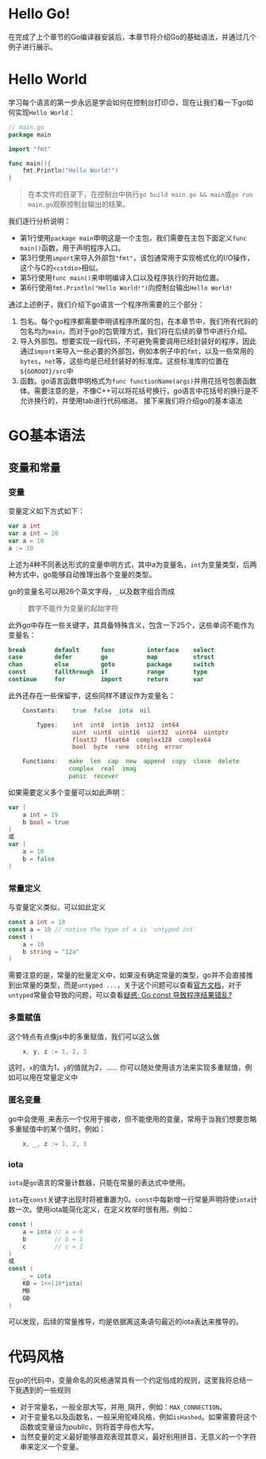 # Hello Go!


在完成了上个章节的Go编译器安装后，本章节将介绍Go的基础语法，并通过几个例子进行展示。
# Hello World
学习每个语言的第一步永远是学会如何在控制台打印😊，现在让我们看一下go如何实现`Hello World`：
```go
// main.go
package main

import "fmt"

func main(){
    fmt.Println("Hello World!")
}
```
> 在本文件的目录下，在控制台中执行`go build main.go && main`或`go run main.go`观察控制台输出的结果。

我们逐行分析说明：
- 第1行使用`package main`申明这是一个主包，我们需要在主包下面定义`func main()`函数，用于声明程序入口。
- 第3行使用`import`来导入外部包`"fmt"`，该包通常用于实现格式化的I/O操作，这个与C的`<cstdio>`相似。
- 第5行使用`func main()`来申明编译入口以及程序执行的开始位置。
- 第6行使用`fmt.Println("Hello World!")`向控制台输出`Hello World!`

通过上述例子，我们介绍下go语言一个程序所需要的三个部分：

1. 包名。每个go程序都需要申明该程序所属的包，在本章节中，我们所有代码的包名均为`main`，而对于go的包管理方式，我们将在后续的章节中进行介绍。
2. 导入外部包。想要实现一段代码，不可避免需要调用已经封装好的程序，因此通过`import`来导入一些必要的外部包，例如本例子中的`fmt`，以及一些常用的`bytes`，`net`等，这些均是已经封装好的标准库。这些标准库的位置在`${GOROOT}/src`中
3. 函数。go语言函数申明格式为`func functionName(args)`并用花括号包裹函数体。需要注意的是，不像C++可以将花括号换行，go语言中花括号的换行是不允许换行的，并使用tab进行代码缩进。
接下来我们将介绍go的基本语法
# GO基本语法
## 变量和常量
### 变量
变量定义如下方式如下：
```go
var a int
var a int = 10
var a = 10
a := 10
```
上述为4种不同表达形式的变量申明方式，其中a为变量名，`int`为变量类型，后两种方式中，go能够自动推理出各个变量的类型。

go的变量名可以用26个英文字母，`_`以及数字组合而成

> 数字不能作为变量的起始字符

此外go中存在一些关键字，其具备特殊含义，包含一下25个，这些单词不能作为变量名：
```go
break        default      func         interface    select
case         defer        go           map          struct
chan         else         goto         package      switch
const        fallthrough  if           range        type
continue     for          import       return       var
```
此外还存在一些保留字，这些同样不建议作为变量名：
```go
    Constants:    true  false  iota  nil

        Types:    int  int8  int16  int32  int64  
                  uint  uint8  uint16  uint32  uint64  uintptr
                  float32  float64  complex128  complex64
                  bool  byte  rune  string  error

    Functions:   make  len  cap  new  append  copy  close  delete
                 complex  real  imag
                 panic  recover

```
如果需要定义多个变量可以如此声明：
```go
var (
    a int = 19
    b bool = true
)
或
var (
    a = 10
    b = false
)
```
### 常量定义
与变量定义类似，可以如此定义
```go
const a int = 10
const a = 10 // notice the type of a is 'untyped int'
const (
    a = 10
    b string = "12a"
)
```
需要注意的是，常量的批量定义中，如果没有确定常量的类型，go并不会直接推到出常量的类型，而是`untyped ...`，关于这个问题可以查看[官方文档](https://go.dev/blog/constants)，对于`untyped`常量会导致的问题，可以查看[疑惑: Go const 导致程序结果错乱?](https://mp.weixin.qq.com/s/9OngnAzyKfL7Y2nAYtaxhA)
### 多重赋值
这个特点有点像js中的多重赋值，我们可以这么做
```go
    x, y, z := 1, 2, 3
```
这时，`x`的值为1，`y`的值就为2，……
你可以随处使用该方法来实现多重赋值，例如可以用在常量定义中
### 匿名变量
go中会使用`_`来表示一个仅用于接收，但不能使用的变量，常用于当我们想要忽略多重赋值中的某个值时。例如：
```go
    x, _, z := 1, 2, 3
```
### iota
`iota`是`go`语言的常量计数器，只能在常量的表达式中使用。

`iota`在`const`关键字出现时将被重置为0。`const`中每新增一行常量声明将使`iota`计数一次。使用iota能简化定义，在定义枚举时很有用。例如：
```go
const (
    a = iota // a = 0
    b        // b = 1
    c        // c = 2
)
或
const (
    _ = iota
    KB = 1<<(10*iota)
    MB
	GB
)
```
可以发现，后续的常量推导，均是依据离这条语句最近的iota表达来推导的。
# 代码风格
在go的代码中，变量命名的风格通常具有一个约定俗成的规则，这里我将总结一下我遇到的一些规则
- 对于常量名，一般全部大写，并用`_`隔开，例如：`MAX_CONNECTION`。
- 对于变量名以及函数名，一般采用驼峰风格，例如`isHashed`。如果需要将这个函数或变量设为public，则将首字母也大写。
- 当然变量的定义最好能够直观表现其意义，最好别用拼音、无意义的一个字符串来定义一个变量。

